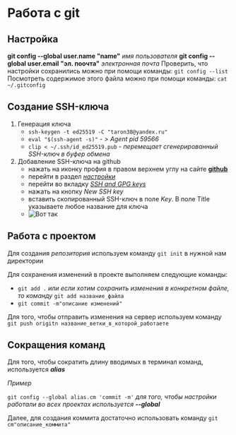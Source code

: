 # Работа с git

## Настройка

**git config --global user.name "name"** *имя пользователя*
**git config --global user.email "эл. поочта"** *электронная почта*
Проверить, что настройки сохранились можно при помощи команды:
`git config --list`
Посмотреть содержимое этого файла можно при помощи команды:
`cat ~/.gitconfig` 

## Создание SSH-ключа

1. Генерация ключа
    - `ssh-keygen -t ed25519 -C "taron38@yandex.ru"`
    - `eval "$(ssh-agent -s)"` - *> Agent pid 59566*
    - `clip < ~/.ssh/id_ed25519.pub` - *перемещает сгенерированный SSH-ключ в буфер обмена*
2. Добавление  SSH-ключа на github
    - нажать на иконку профия в правом верхнем углу на сайте [**github**](https://github.com/)
    - перейти в раздел [*настройки*](https://github.com/settings/profile)
    - перейти во вкладку [*SSH and GPG keys*](https://github.com/settings/keys)
    - нажать на кнопку *New SSH key*
    - вставить скопированный SSH-ключ в поле *Key*. В поле Title указываете любое название для ключа
    - ![Вот так](https://gitverse.ru/docs/_next/static/media/public_ssh_key_insert.bcdd6787.png)

## Работа с проектом

Для создания *репозитория* используем команду `git init` в нужной нам директории

Для сохранения изменений в проекте выполняем следующие команды:
- `git add .` *или если хотим сохранить изменения в конкретном файле, то  команду* `git add название_файла`
- `git commit -m"описание изменений"`

Для того, чтобы отправить изменения на сервер используем команду 
`git push origitn название_ветки_в_которой_работаете`

## Сокращения команд

Для того, чтобы сократить длину вводимых в терминал команд, используется ***alias***

*Пример*

`git config --global alias.cm 'commit -m'` *для того, чтобы настройки работали во всех проектах используется* ***--global***

Далее, для создания коммита достаточно использовать команду
`git cm"описание_коммита"`
